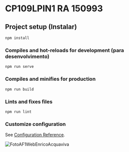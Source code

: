 # CP109LPIN1    RA 150993

## Project setup (Instalar)
```
npm install
```

### Compiles and hot-reloads for development (para desenvolvimento)
```
npm run serve
```

### Compiles and minifies for production
```
npm run build
```

### Lints and fixes files
```
npm run lint
```

### Customize configuration
See [Configuration Reference](https://cli.vuejs.org/config/).



![FotoAF1WebEnricoAcquaviva](https://user-images.githubusercontent.com/28276248/142780680-228486c2-7587-4d83-a7db-b9e30c2b9bc4.PNG)
